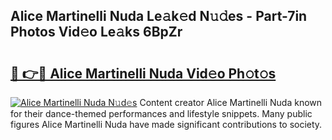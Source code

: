 ## Alice Martinelli Nuda Le𝚊k𝚎d N𝚞𝚍es - Part-7in Photos Vid𝚎o Le𝚊ks 6BpZr

# <h2><a href="http://fbbpqi7.evod.top/?m=Alice+Martinelli+Nuda">🔗 👉🔴 Alice Martinelli Nuda Vid𝚎o Ph𝚘t𝚘s</a></h2>

[![Alice Martinelli Nuda N𝚞d𝚎s](https://i.imgur.com/8V9OHl7.gif)](http://fbbpqi7.evod.top/?m=Alice+Martinelli+Nuda)
Content creator Alice Martinelli Nuda known for their dance-themed performances and lifestyle snippets. Many public figures Alice Martinelli Nuda have made significant contributions to society. 
